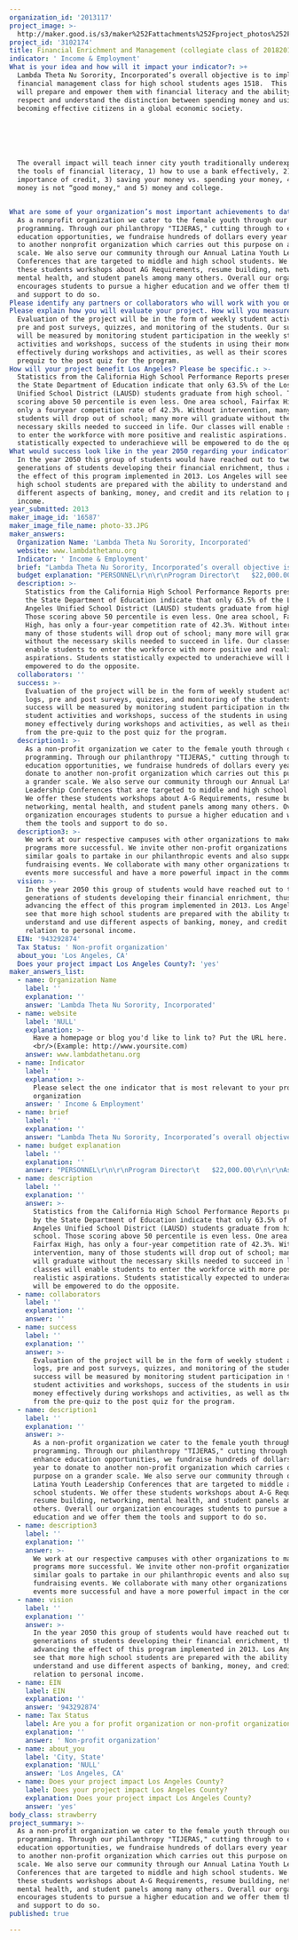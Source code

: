 ```yaml
---
organization_id: '2013117'
project_image: >-
  http://maker.good.is/s3/maker%252Fattachments%252Fproject_photos%252Fimages%252F16587%252Fdisplay%252Fphoto-33.JPG=c570x385
project_id: '3102174'
title: Financial Enrichment and Management (collegiate class of 20182019)
indicator: ' Income & Employment'
What is your idea and how will it impact your indicator?: >+
  Lambda Theta Nu Sorority, Incorporated’s overall objective is to implement a
  financial management class for high school students ages 1518.  This class
  will prepare and empower them with financial literacy and the ability to
  respect and understand the distinction between spending money and using money,
  becoming effective citizens in a global economic society.






  The overall impact will teach inner city youth traditionally underexposed to
  the tools of financial literacy, 1) how to use a bank effectively, 2) the
  importance of credit, 3) saving your money vs. spending your money, 4) why all
  money is not “good money," and 5) money and college.


What are some of your organization’s most important achievements to date?: >-
  As a nonprofit organization we cater to the female youth through our
  programming. Through our philanthropy "TIJERAS," cutting through to enhance
  education opportunities, we fundraise hundreds of dollars every year to donate
  to another nonprofit organization which carries out this purpose on a grander
  scale. We also serve our community through our Annual Latina Youth Leadership
  Conferences that are targeted to middle and high school students. We offer
  these students workshops about AG Requirements, resume building, networking,
  mental health, and student panels among many others. Overall our organization
  encourages students to pursue a higher education and we offer them the tools
  and support to do so.
Please identify any partners or collaborators who will work with you on this project.: ''
Please explain how you will evaluate your project. How will you measure success?: >-
  Evaluation of the project will be in the form of weekly student activity logs,
  pre and post surveys, quizzes, and monitoring of the students. Our success
  will be measured by monitoring student participation in the weekly student
  activities and workshops, success of the students in using their money
  effectively during workshops and activities, as well as their scores from the
  prequiz to the post quiz for the program.
How will your project benefit Los Angeles? Please be specific.: >-
  Statistics from the California High School Performance Reports presented by
  the State Department of Education indicate that only 63.5% of the Los Angeles
  Unified School District (LAUSD) students graduate from high school. Those
  scoring above 50 percentile is even less. One area school, Fairfax High, has
  only a fouryear competition rate of 42.3%. Without intervention, many of those
  students will drop out of school; many more will graduate without the
  necessary skills needed to succeed in life. Our classes will enable students
  to enter the workforce with more positive and realistic aspirations. Students
  statistically expected to underachieve will be empowered to do the opposite.
What would success look like in the year 2050 regarding your indicator?: >-
  In the year 2050 this group of students would have reached out to two more
  generations of students developing their financial enrichment, thus advancing
  the effect of this program implemented in 2013. Los Angeles will see that more
  high school students are prepared with the ability to understand and use
  different aspects of banking, money, and credit and its relation to personal
  income.
year_submitted: 2013
maker_image_id: '16587'
maker_image_file_name: photo-33.JPG
maker_answers:
  Organization Name: 'Lambda Theta Nu Sorority, Incorporated'
  website: www.lambdathetanu.org
  Indicator: ' Income & Employment'
  brief: "Lambda Theta Nu Sorority, Incorporated’s overall objective is to implement a financial management class for high school students ages 15-18.  This class will prepare and empower them with financial literacy and the ability to respect and understand the distinction between spending money and using money, becoming effective citizens in a global economic society.\r\n\r\nThe overall impact will teach inner city youth traditionally underexposed to the tools of financial literacy, 1) how to use a bank effectively, 2) the importance of credit, 3) saving your money vs. spending your money, 4) why all money is not “good money,\" and 5) money and college.\r\n"
  budget explanation: "PERSONNEL\r\n\r\nProgram Director\t   $22,000.00\r\n\r\nAssistant Director\r\n(Outreach  & \r\nRecruitment)\t           $12,500.00\t\r\n\r\nCoordinator\t                   $8,000.00\r\n\r\nTeachers (3) \r\n($5,000 ea.)\t                   $15,000.00\r\n\t\r\nPROGRAM EXPENSES\r\n\r\nField Trips (3)\t           $4,500.00\r\n\r\nBooks and Materials    $2,500.00\r\n\r\nComputers and \r\nSoftware (4 PC 2 Mac)  $5,700.00\r\n \r\nRental Space\t           $11,500.00\r\n\r\nPrinting\t                           $1,300.00\r\n\r\nLunch 40 Students \r\nand Teachers (Sats.)    $5,600.00\r\n\r\nFinancial Planning\r\nKit and Summation\t   $11,400.00\r\n\r\nTOTAL                              $100,000.00\r\n"
  description: >-
    Statistics from the California High School Performance Reports presented by
    the State Department of Education indicate that only 63.5% of the Los
    Angeles Unified School District (LAUSD) students graduate from high school.
    Those scoring above 50 percentile is even less. One area school, Fairfax
    High, has only a four-year competition rate of 42.3%. Without intervention,
    many of those students will drop out of school; many more will graduate
    without the necessary skills needed to succeed in life. Our classes will
    enable students to enter the workforce with more positive and realistic
    aspirations. Students statistically expected to underachieve will be
    empowered to do the opposite.
  collaborators: ''
  success: >-
    Evaluation of the project will be in the form of weekly student activity
    logs, pre and post surveys, quizzes, and monitoring of the students. Our
    success will be measured by monitoring student participation in the weekly
    student activities and workshops, success of the students in using their
    money effectively during workshops and activities, as well as their scores
    from the pre-quiz to the post quiz for the program.
  description1: >-
    As a non-profit organization we cater to the female youth through our
    programming. Through our philanthropy "TIJERAS," cutting through to enhance
    education opportunities, we fundraise hundreds of dollars every year to
    donate to another non-profit organization which carries out this purpose on
    a grander scale. We also serve our community through our Annual Latina Youth
    Leadership Conferences that are targeted to middle and high school students.
    We offer these students workshops about A-G Requirements, resume building,
    networking, mental health, and student panels among many others. Overall our
    organization encourages students to pursue a higher education and we offer
    them the tools and support to do so.
  description3: >-
    We work at our respective campuses with other organizations to make our
    programs more successful. We invite other non-profit organizations with
    similar goals to partake in our philanthropic events and also support our
    fundraising events. We collaborate with many other organizations to make
    events more successful and have a more powerful impact in the community.
  vision: >-
    In the year 2050 this group of students would have reached out to two more
    generations of students developing their financial enrichment, thus
    advancing the effect of this program implemented in 2013. Los Angeles will
    see that more high school students are prepared with the ability to
    understand and use different aspects of banking, money, and credit and its
    relation to personal income.
  EIN: '943292874'
  Tax Status: ' Non-profit organization'
  about_you: 'Los Angeles, CA'
  Does your project impact Los Angeles County?: 'yes'
maker_answers_list:
  - name: Organization Name
    label: ''
    explanation: ''
    answer: 'Lambda Theta Nu Sorority, Incorporated'
  - name: website
    label: 'NULL'
    explanation: >-
      Have a homepage or blog you'd like to link to? Put the URL here.
      <br/>(Example: http://www.yoursite.com)
    answer: www.lambdathetanu.org
  - name: Indicator
    label: ''
    explanation: >-
      Please select the one indicator that is most relevant to your project or
      organization
    answer: ' Income & Employment'
  - name: brief
    label: ''
    explanation: ''
    answer: "Lambda Theta Nu Sorority, Incorporated’s overall objective is to implement a financial management class for high school students ages 15-18.  This class will prepare and empower them with financial literacy and the ability to respect and understand the distinction between spending money and using money, becoming effective citizens in a global economic society.\r\n\r\nThe overall impact will teach inner city youth traditionally underexposed to the tools of financial literacy, 1) how to use a bank effectively, 2) the importance of credit, 3) saving your money vs. spending your money, 4) why all money is not “good money,\" and 5) money and college.\r\n"
  - name: budget explanation
    label: ''
    explanation: ''
    answer: "PERSONNEL\r\n\r\nProgram Director\t   $22,000.00\r\n\r\nAssistant Director\r\n(Outreach  & \r\nRecruitment)\t           $12,500.00\t\r\n\r\nCoordinator\t                   $8,000.00\r\n\r\nTeachers (3) \r\n($5,000 ea.)\t                   $15,000.00\r\n\t\r\nPROGRAM EXPENSES\r\n\r\nField Trips (3)\t           $4,500.00\r\n\r\nBooks and Materials    $2,500.00\r\n\r\nComputers and \r\nSoftware (4 PC 2 Mac)  $5,700.00\r\n \r\nRental Space\t           $11,500.00\r\n\r\nPrinting\t                           $1,300.00\r\n\r\nLunch 40 Students \r\nand Teachers (Sats.)    $5,600.00\r\n\r\nFinancial Planning\r\nKit and Summation\t   $11,400.00\r\n\r\nTOTAL                              $100,000.00\r\n"
  - name: description
    label: ''
    explanation: ''
    answer: >-
      Statistics from the California High School Performance Reports presented
      by the State Department of Education indicate that only 63.5% of the Los
      Angeles Unified School District (LAUSD) students graduate from high
      school. Those scoring above 50 percentile is even less. One area school,
      Fairfax High, has only a four-year competition rate of 42.3%. Without
      intervention, many of those students will drop out of school; many more
      will graduate without the necessary skills needed to succeed in life. Our
      classes will enable students to enter the workforce with more positive and
      realistic aspirations. Students statistically expected to underachieve
      will be empowered to do the opposite.
  - name: collaborators
    label: ''
    explanation: ''
    answer: ''
  - name: success
    label: ''
    explanation: ''
    answer: >-
      Evaluation of the project will be in the form of weekly student activity
      logs, pre and post surveys, quizzes, and monitoring of the students. Our
      success will be measured by monitoring student participation in the weekly
      student activities and workshops, success of the students in using their
      money effectively during workshops and activities, as well as their scores
      from the pre-quiz to the post quiz for the program.
  - name: description1
    label: ''
    explanation: ''
    answer: >-
      As a non-profit organization we cater to the female youth through our
      programming. Through our philanthropy "TIJERAS," cutting through to
      enhance education opportunities, we fundraise hundreds of dollars every
      year to donate to another non-profit organization which carries out this
      purpose on a grander scale. We also serve our community through our Annual
      Latina Youth Leadership Conferences that are targeted to middle and high
      school students. We offer these students workshops about A-G Requirements,
      resume building, networking, mental health, and student panels among many
      others. Overall our organization encourages students to pursue a higher
      education and we offer them the tools and support to do so.
  - name: description3
    label: ''
    explanation: ''
    answer: >-
      We work at our respective campuses with other organizations to make our
      programs more successful. We invite other non-profit organizations with
      similar goals to partake in our philanthropic events and also support our
      fundraising events. We collaborate with many other organizations to make
      events more successful and have a more powerful impact in the community.
  - name: vision
    label: ''
    explanation: ''
    answer: >-
      In the year 2050 this group of students would have reached out to two more
      generations of students developing their financial enrichment, thus
      advancing the effect of this program implemented in 2013. Los Angeles will
      see that more high school students are prepared with the ability to
      understand and use different aspects of banking, money, and credit and its
      relation to personal income.
  - name: EIN
    label: EIN
    explanation: ''
    answer: '943292874'
  - name: Tax Status
    label: Are you a for profit organization or non-profit organization?
    explanation: ''
    answer: ' Non-profit organization'
  - name: about_you
    label: 'City, State'
    explanation: 'NULL'
    answer: 'Los Angeles, CA'
  - name: Does your project impact Los Angeles County?
    label: Does your project impact Los Angeles County?
    explanation: Does your project impact Los Angeles County?
    answer: 'yes'
body_class: strawberry
project_summary: >-
  As a non-profit organization we cater to the female youth through our
  programming. Through our philanthropy "TIJERAS," cutting through to enhance
  education opportunities, we fundraise hundreds of dollars every year to donate
  to another non-profit organization which carries out this purpose on a grander
  scale. We also serve our community through our Annual Latina Youth Leadership
  Conferences that are targeted to middle and high school students. We offer
  these students workshops about A-G Requirements, resume building, networking,
  mental health, and student panels among many others. Overall our organization
  encourages students to pursue a higher education and we offer them the tools
  and support to do so.
published: true

---
```

